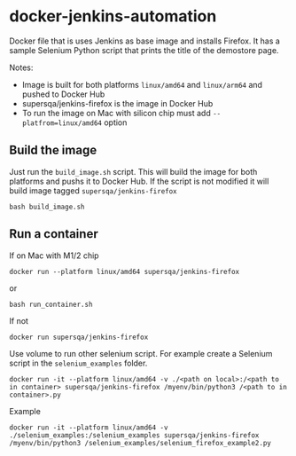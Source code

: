# docker-jenkins-automation
Docker file that is uses Jenkins as base image and installs Firefox.
It has a sample Selenium Python script that prints the title of the demostore page.

Notes:
* Image is built for both platforms `linux/amd64` and `linux/arm64` and pushed to Docker Hub
* supersqa/jenkins-firefox is the image in Docker Hub
* To run the image on Mac with silicon chip must add `--platfrom=linux/amd64` option

## Build the image
Just run the `build_image.sh` script. This will build the image for both platforms and pushs it to Docker Hub.
If the script is not modified it will build image tagged `supersqa/jenkins-firefox`
```
bash build_image.sh
```

## Run a container
If on Mac with M1/2 chip
```
docker run --platform linux/amd64 supersqa/jenkins-firefox
```

or
```
bash run_container.sh
```
If not
```
docker run supersqa/jenkins-firefox
```

Use volume to run other selenium script.
For example create a Selenium script in the `selenium_examples` folder.
```
docker run -it --platform linux/amd64 -v ./<path on local>:/<path to in container> supersqa/jenkins-firefox /myenv/bin/python3 /<path to in container>.py
```
Example
```
docker run -it --platform linux/amd64 -v ./selenium_examples:/selenium_examples supersqa/jenkins-firefox /myenv/bin/python3 /selenium_examples/selenium_firefox_example2.py
```
